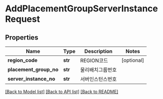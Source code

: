 # AddPlacementGroupServerInstanceRequest

## Properties
Name | Type | Description | Notes
------------ | ------------- | ------------- | -------------
**region_code** | **str** | REGION코드 | [optional] 
**placement_group_no** | **str** | 물리배치그룹번호 | 
**server_instance_no** | **str** | 서버인스턴스번호 | 

[[Back to Model list]](../README.md#documentation-for-models) [[Back to API list]](../README.md#documentation-for-api-endpoints) [[Back to README]](../README.md)


